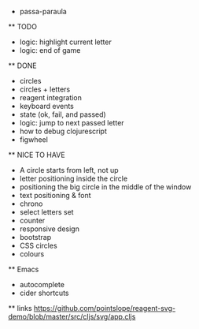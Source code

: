 * passa-paraula

** TODO
- logic: highlight current letter
- logic: end of game

** DONE
- circles
- circles + letters
- reagent integration
- keyboard events
- state (ok, fail, and passed)
- logic: jump to next passed letter
- how to debug clojurescript
- figwheel


** NICE TO HAVE
- A circle starts from left, not up
- letter positioning inside the circle
- positioning the big circle in the middle of the window
- text positioning & font
- chrono
- select letters set
- counter
- responsive design
- bootstrap
- CSS circles
- colours

** Emacs
- autocomplete
- cider shortcuts


** links
https://github.com/pointslope/reagent-svg-demo/blob/master/src/cljs/svg/app.cljs